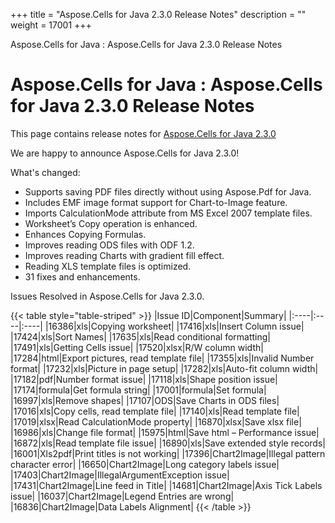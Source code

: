 +++
title = "Aspose.Cells for Java 2.3.0 Release Notes" 
description = "" 
weight = 17001 
+++

Aspose.Cells for Java : Aspose.Cells for Java 2.3.0 Release Notes  

# Aspose.Cells for Java : Aspose.Cells for Java 2.3.0 Release Notes


This page contains release notes for [Aspose.Cells for Java 2.3.0](http://www.aspose.com/downloads/cells/java/new-releases/aspose.cells-for-java-2.3.0/)

We are happy to announce Aspose.Cells for Java 2.3.0!

What's changed:

*   Supports saving PDF files directly without using Aspose.Pdf for Java.
*   Includes EMF image format support for Chart-to-Image feature.
*   Imports CalculationMode attribute from MS Excel 2007 template files.
*   Worksheet’s Copy operation is enhanced.
*   Enhances Copying Formulas.
*   Improves reading ODS files with ODF 1.2.
*   Improves reading Charts with gradient fill effect.
*   Reading XLS template files is optimized.
*   31 fixes and enhancements.

Issues Resolved in Aspose.Cells for Java 2.3.0.

{{< table style="table-striped" >}}
|Issue ID|Component|Summary|
|:----|:----|:----|
|16386|xls|Copying worksheet|
|17416|xls|Insert Column issue|
|17424|xls|Sort Names|
|17635|xls|Read conditional formatting|
|17491|xls|Getting Cells issue|
|17520|xlsx|R/W column width|
|17284|html|Export pictures, read template file|
|17355|xls|Invalid Number format|
|17232|xls|Picture in page setup|
|17282|xls|Auto-fit column width|
|17182|pdf|Number format issue|
|17118|xls|Shape position issue|
|17174|formula|Get formula string|
|17001|formula|Set formula|
|16997|xls|Remove shapes|
|17107|ODS|Save Charts in ODS files|
|17016|xls|Copy cells, read template file|
|17140|xls|Read template file|
|17019|xlsx|Read CalculationMode property|
|16870|xlsx|Save xlsx file|
|16986|xls|Change file format|
|15975|html|Save html – Performance issue|
|16872|xls|Read template file issue|
|16890|xls|Save extended style records|
|16001|Xls2pdf|Print titles is not working|
|17396|Chart2Image|Illegal pattern character error|
|16650|Chart2Image|Long category labels issue|
|17403|Chart2Image|IllegalArgumentException issue|
|17431|Chart2Image|Line feed in Title|
|14681|Chart2Image|Axis Tick Labels issue|
|16037|Chart2Image|Legend Entries are wrong|
|16836|Chart2Image|Data Labels Alignment|
{{< /table >}}

